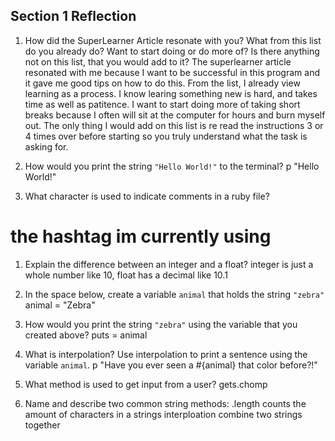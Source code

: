## Section 1 Reflection

1. How did the SuperLearner Article resonate with you? What from this list do you already do? Want to start doing or do more of? Is there anything not on this list, that you would add to it?
The superlearner article resonated with me because I want to be successful in this program and it gave me good tips on how to do this. From the list, I already view learning as a process. I know learing something new is hard, and takes time as well as patitence. I want to start doing more of taking short breaks because I often will sit at the computer for hours and burn myself out. The only thing I would add on this list is re read the instructions 3 or 4 times over before starting so you truly understand what the task is asking for. 

1. How would you print the string `"Hello World!"` to the terminal?
p "Hello World!"

1. What character is used to indicate comments in a ruby file?
  # the hashtag im currently using

1. Explain the difference between an integer and a float?
 integer is just a whole number like 10, float has a decimal like 10.1

1. In the space below, create a variable `animal` that holds the string `"zebra"`
  animal = "Zebra"

1. How would you print the string `"zebra"` using the variable that you created above?
   puts = animal

1. What is interpolation? Use interpolation to print a sentence using the variable
 `animal`.
  p "Have you ever seen a #{animal} that color before?!"

1. What method is used to get input from a user?
   gets.chomp

1. Name and describe two common string methods:
   .length counts the amount of characters in a strings
   interploation combine two strings together

